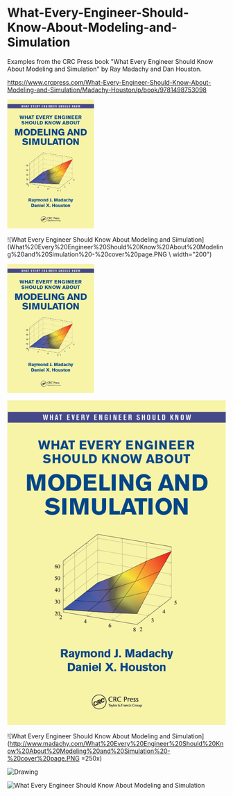 # What-Every-Engineer-Should-Know-About-Modeling-and-Simulation
Examples from the CRC Press book "What Every Engineer Should Know About Modeling and Simulation" by Ray Madachy and Dan Houston.

https://www.crcpress.com/What-Every-Engineer-Should-Know-About-Modeling-and-Simulation/Madachy-Houston/p/book/9781498753098

<img src="What%20Every%20Engineer%20Should%20Know%20About%20Modeling%20and%20Simulation%20-%20cover%20page.PNG" width="200">


![What Every Engineer Should Know About Modeling and Simulation](What%20Every%20Engineer%20Should%20Know%20About%20Modeling%20and%20Simulation%20-%20cover%20page.PNG \ width="200")

<img src="What%20Every%20Engineer%20Should%20Know%20About%20Modeling%20and%20Simulation%20-%20cover%20page.PNG" alt="Drawing" style="width: 200px;"/>

![What Every Engineer Should Know About Modeling and Simulation](What%20Every%20Engineer%20Should%20Know%20About%20Modeling%20and%20Simulation%20-%20cover%20page.PNG)


![What Every Engineer Should Know About Modeling and Simulation](http://www.madachy.com/What%20Every%20Engineer%20Should%20Know%20About%20Modeling%20and%20Simulation%20-%20cover%20page.PNG =250x)

<img src="http://www.madachy.com/What%20Every%20Engineer%20Should%20Know%20About%20Modeling%20and%20Simulation%20-%20cover%20page.PNG" alt="Drawing" style="width: 200px;"/>

![What Every Engineer Should Know About Modeling and Simulation](http://www.madachy.com/What%20Every%20Engineer%20Should%20Know%20About%20Modeling%20and%20Simulation%20-%20cover%20page.PNG)
